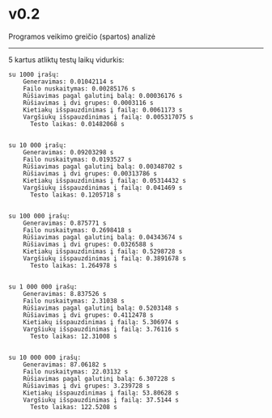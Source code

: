 # v0.2 
  Programos veikimo greičio (spartos) analizė
________________________________________________________________________
   
   5 kartus atliktų testų laikų vidurkis:
 
	su 1000 įrašų:
		Generavimas: 0.01042114 s
		Failo nuskaitymas: 0.00285176 s
		Rūšiavimas pagal galutinį balą: 0.00036176 s
		Rūšiavimas į dvi grupes: 0.0003116 s
		Kietiakų išspauzdinimas į failą: 0.0061173 s
		Vargšiukų išspauzdinimas į failą: 0.005317075 s
		  Testo laikas: 0.01482068 s
		  
		  
	su 10 000 įrašų:
		Generavimas: 0.09203298 s
		Failo nuskaitymas: 0.0193527 s
		Rūšiavimas pagal galutinį balą: 0.00348702 s
		Rūšiavimas į dvi grupes: 0.00313786 s
		Kietiakų išspauzdinimas į failą: 0.05314432 s
		Vargšiukų išspauzdinimas į failą: 0.041469 s
		  Testo laikas: 0.1205718 s
		  
		  
	su 100 000 įrašų:
		Generavimas: 0.875771 s
		Failo nuskaitymas: 0.2698418 s
		Rūšiavimas pagal galutinį balą: 0.04343674 s
		Rūšiavimas į dvi grupes: 0.0326588 s
		Kietiakų išspauzdinimas į failą: 0.5298728 s
		Vargšiukų išspauzdinimas į failą: 0.3891678 s
		  Testo laikas: 1.264978 s
		  
		  
	su 1 000 000 įrašų:
		Generavimas: 8.837526 s
		Failo nuskaitymas: 2.31038 s
		Rūšiavimas pagal galutinį balą: 0.5203148 s
		Rūšiavimas į dvi grupes: 0.4112478 s
		Kietiakų išspauzdinimas į failą: 5.306974 s
		Vargšiukų išspauzdinimas į failą: 3.76116 s
		  Testo laikas: 12.31008 s
		  
		  
	su 10 000 000 įrašų:
		Generavimas: 87.06182 s
		Failo nuskaitymas: 22.03132 s
		Rūšiavimas pagal galutinį balą: 6.307228 s
		Rūšiavimas į dvi grupes: 3.239728 s
		Kietiakų išspauzdinimas į failą: 53.80628 s
		Vargšiukų išspauzdinimas į failą: 37.5144 s
		  Testo laikas: 122.5208 s

		

		
		


